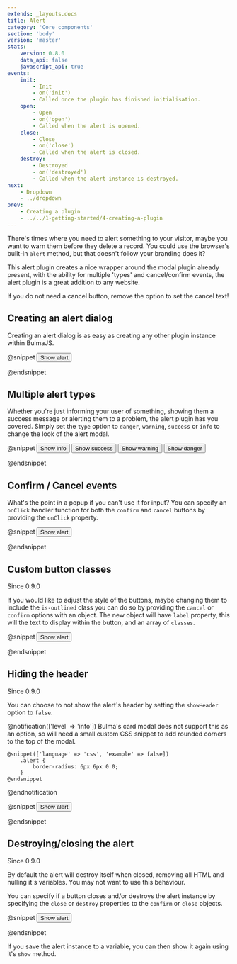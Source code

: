 ```yaml
---
extends: _layouts.docs
title: Alert
category: 'Core components'
section: 'body'
version: 'master'
stats:
    version: 0.8.0
    data_api: false
    javascript_api: true
events:
    init:
        - Init
        - on('init')
        - Called once the plugin has finished initialisation.
    open:
        - Open
        - on('open')
        - Called when the alert is opened.
    close:
        - Close
        - on('close')
        - Called when the alert is closed.
    destroy:
        - Destroyed
        - on('destroyed')
        - Called when the alert instance is destroyed.
next:
    - Dropdown
    - ../dropdown
prev:
    - Creating a plugin
    - ../../1-getting-started/4-creating-a-plugin
---
```


There's times where you need to alert something to your visitor, maybe you want to warn them before they delete a record. You could use the browser's built-in `alert` method, but that doesn't follow your branding does it?

This alert plugin creates a nice wrapper around the modal plugin already present, with the ability for multiple 'types' and cancel/confirm events, the alert plugin is a great addition to any website.

If you do not need a cancel button, remove the option to set the cancel text!

## Creating an alert dialog
Creating an alert dialog is as easy as creating any other plugin instance within BulmaJS.

@snippet
<button id="example-alert-button-1" class="button is-primary">Show alert</button>

<script>
    document.querySelector('#example-alert-button-1').addEventListener('click', function(e) {
        //start
        Bulma().alert({
            type: 'danger',
            title: 'This is an alert!',
            body: 'Ooohh what button you gonna click?',
            confirm: 'Confirm it!',
            cancel: 'Maybe not'
        });
        //end
    });
</script>
@endsnippet

## Multiple alert types
Whether you're just informing your user of something, showing them a success message or alerting them to a problem, the alert plugin has you covered. Simply set the `type` option to `danger`, `warning`, `success` or `info` to change the look of the alert modal.

@snippet
<button id="example-alert-button-2" class="button is-info">Show info</button>
<button id="example-alert-button-3" class="button is-success">Show success</button>
<button id="example-alert-button-4" class="button is-warning">Show warning</button>
<button id="example-alert-button-5" class="button is-danger">Show danger</button>

<script>
    //start
    document.querySelector('#example-alert-button-2').addEventListener('click', function(e) {
        Bulma().alert({
            type: 'info',
            title: 'This is an alert!',
            body: 'Ooohh what button you gonna click?',
            confirm: 'Confirm it!',
            cancel: 'Maybe not'
        });
    });

    document.querySelector('#example-alert-button-3').addEventListener('click', function(e) {
        Bulma().alert({
            type: 'success',
            title: 'This is an alert!',
            body: 'Ooohh what button you gonna click?',
            confirm: 'Confirm it!',
            cancel: 'Maybe not'
        });
    });

    document.querySelector('#example-alert-button-4').addEventListener('click', function(e) {
        Bulma().alert({
            type: 'warning',
            title: 'This is an alert!',
            body: 'Ooohh what button you gonna click?',
            confirm: 'Confirm it!',
            cancel: 'Maybe not'
        });
    });

    document.querySelector('#example-alert-button-5').addEventListener('click', function(e) {
        Bulma().alert({
            type: 'danger',
            title: 'This is an alert!',
            body: 'Ooohh what button you gonna click?',
            confirm: 'Confirm it!',
            cancel: 'Maybe not'
        });
    });
    //end
</script>
@endsnippet

## Confirm / Cancel events
What's the point in a popup if you can't use it for input? You can specify an `onClick` handler function for both the `confirm` and `cancel` buttons by providing the `onClick` property.

@snippet
<button id="example-alert-button-6" class="button is-primary">Show alert</button>

<script>
    document.querySelector('#example-alert-button-6').addEventListener('click', function(e) {
        //start
        Bulma().alert({
            type: 'danger',
            title: 'This is an alert!',
            body: 'Ooohh what button you gonna click?',
            confirm: {
                label: 'Confirm!',
                onClick: function() {
                    Bulma().alert({
                        title: 'Confirmed',
                        body: 'You clicked confirm!'
                    });
                },
            },
            cancel: {
                label: 'Cancel!',
                onClick: function() {
                    Bulma().alert({
                        title: 'Cancelled',
                        body: 'You clicked cancel!'
                    });
                }
            }
        });
        //end
    });
</script>
@endsnippet

## Custom button classes

<div class="tags has-addons">
    <span class="tag is-success">Since</span>
    <span class="tag">0.9.0</span>
</div>

If you would like to adjust the style of the buttons, maybe changing them to include the `is-outlined` class you can do so by providing the `cancel` or `confirm` options with an object. The new object will have `label` property, this will the text to display within the button, and an array of `classes`.

@snippet
<button id="example-alert-button-8" class="button is-primary">Show alert</button>

<script>
    document.querySelector('#example-alert-button-8').addEventListener('click', function(e) {
        //start
        Bulma().alert({
            type: 'danger',
            title: 'Ooooo custom',
            body: 'Classes...',
            confirm: {
                label: 'Awesome',
                classes: ['is-outlined']
            },
            cancel: {
                label: 'See',
                classes: ['is-primary', 'is-rounded']
            }
        });
        //end
    });
</script>
@endsnippet

## Hiding the header

<div class="tags has-addons">
    <span class="tag is-success">Since</span>
    <span class="tag">0.9.0</span>
</div>

You can choose to not show the alert's header by setting the `showHeader` option to `false`.

@notification(['level' => 'info'])
    Bulma's card modal does not support this as an option, so will need a small custom CSS snippet to add rounded corners to the top of the modal.
    
    @snippet(['language' => 'css', 'example' => false])
        .alert {
            border-radius: 6px 6px 0 0;
        }
    @endsnippet
@endnotification

@snippet
<button id="example-alert-button-7" class="button is-primary">Show alert</button>

<script>
    document.querySelector('#example-alert-button-7').addEventListener('click', function(e) {
        //start
        Bulma().alert({
            type: 'danger',
            body: 'See no header',
            confirm: 'Awesome!',
            showHeader: false
        });
        //end
    });
</script>
@endsnippet

## Destroying/closing the alert

<div class="tags has-addons">
    <span class="tag is-success">Since</span>
    <span class="tag">0.9.0</span>
</div>

By default the alert will destroy itself when closed, removing all HTML and nulling it's variables. You may not want to use this behaviour.

You can specify if a button closes and/or destroys the alert instance by specifying the `close` or `destroy` properties to the `confirm` or `close` objects.

@snippet
<button id="example-alert-button-9" class="button is-primary">Show alert</button>

<script>
    document.querySelector('#example-alert-button-9').addEventListener('click', function(e) {
        //start
        Bulma().alert({
            type: 'danger',
            title: 'Alert',
            body: 'Try clicking the buttons!',
            confirm: {
                label: 'Close but do not destroy',
                destroy: false
            },
            cancel: {
                label: 'Do nothing!',
                close: false,
                destroy: false
            }
        });
        //end
    });
</script>
@endsnippet

If you save the alert instance to a variable, you can then show it again using it's `show` method.

